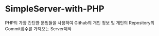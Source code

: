 # SimpleServer-with-PHP
PHP의 가장 간단한 문법들을 사용하여 Github의 개인 정보 및 개인의 Repository의 Commit횟수를 가져오는 Server제작
